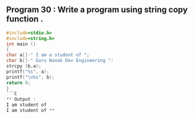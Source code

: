 ## Program 30 : Write a program using string copy function .
```C
#include<stdio.h>
#include<string.h>
int main ()
{
char a[]-" I am a student of ";
char b[]-" Guru Nanak Dev Engineering ":
strcpy (b,a);
printf("%s", a);
printf("\n%s", b);
return 0;
}
```C
** Output : 
I am student of 
I am student of **
